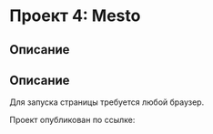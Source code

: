 # Проект 4: Mesto

## Описание


## Описание
Для запуска страницы требуется любой браузер.

Проект опубликован по ссылке: 